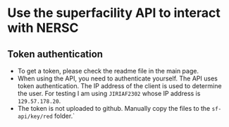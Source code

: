 # Use the superfacility API to interact with NERSC

## Token authentication
- To get a token, please check the readme file in the main page. 
- When using the API, you need to authenticate yourself. The API uses token authentication. The IP address of the client is used to determine the user. For testing I am using `JIRIAF2302` whose IP address is `129.57.178.20`.
- The token is not uploaded to github. Manually copy the files to the `sf-api/key/red` folder.`





